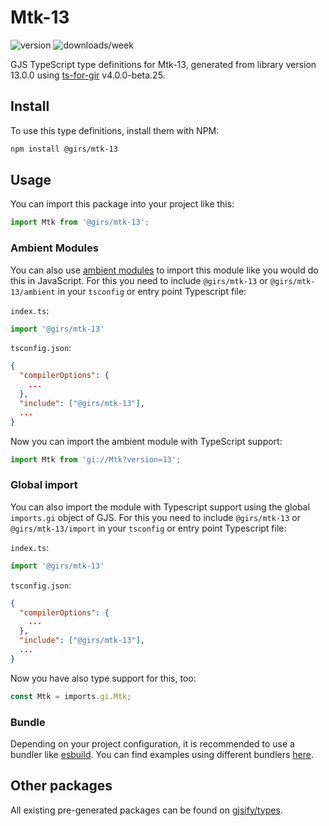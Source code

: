 
# Mtk-13

![version](https://img.shields.io/npm/v/@girs/mtk-13)
![downloads/week](https://img.shields.io/npm/dw/@girs/mtk-13)


GJS TypeScript type definitions for Mtk-13, generated from library version 13.0.0 using [ts-for-gir](https://github.com/gjsify/ts-for-gir) v4.0.0-beta.25.


## Install

To use this type definitions, install them with NPM:
```bash
npm install @girs/mtk-13
```

## Usage

You can import this package into your project like this:
```ts
import Mtk from '@girs/mtk-13';
```

### Ambient Modules

You can also use [ambient modules](https://github.com/gjsify/ts-for-gir/tree/main/packages/cli#ambient-modules) to import this module like you would do this in JavaScript.
For this you need to include `@girs/mtk-13` or `@girs/mtk-13/ambient` in your `tsconfig` or entry point Typescript file:

`index.ts`:
```ts
import '@girs/mtk-13'
```

`tsconfig.json`:
```json
{
  "compilerOptions": {
    ...
  },
  "include": ["@girs/mtk-13"],
  ...
}
```

Now you can import the ambient module with TypeScript support: 

```ts
import Mtk from 'gi://Mtk?version=13';
```

### Global import

You can also import the module with Typescript support using the global `imports.gi` object of GJS.
For this you need to include `@girs/mtk-13` or `@girs/mtk-13/import` in your `tsconfig` or entry point Typescript file:

`index.ts`:
```ts
import '@girs/mtk-13'
```

`tsconfig.json`:
```json
{
  "compilerOptions": {
    ...
  },
  "include": ["@girs/mtk-13"],
  ...
}
```

Now you have also type support for this, too:

```ts
const Mtk = imports.gi.Mtk;
```

### Bundle

Depending on your project configuration, it is recommended to use a bundler like [esbuild](https://esbuild.github.io/). You can find examples using different bundlers [here](https://github.com/gjsify/ts-for-gir/tree/main/examples).

## Other packages

All existing pre-generated packages can be found on [gjsify/types](https://github.com/gjsify/types).

